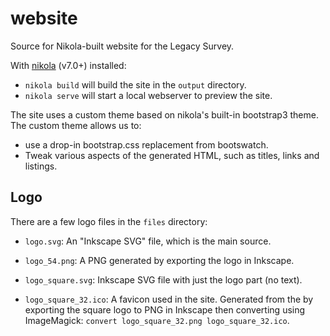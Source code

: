 website
=======

Source for Nikola-built website for the Legacy Survey.

With [nikola](http://getnikola.com) (v7.0+) installed:

- `nikola build` will build the site in the `output` directory.
- `nikola serve` will start a local webserver to preview the site.

The site uses a custom theme based on nikola's built-in bootstrap3
theme. The custom theme allows us to:

-  use a drop-in bootstrap.css replacement from bootswatch.
-  Tweak various aspects of the generated HTML, such as titles, links
   and listings.

Logo
----

There are a few logo files in the `files` directory:

- `logo.svg`: An "Inkscape SVG" file, which is the main source.

- `logo_54.png`: A PNG generated by exporting the logo in Inkscape.

- `logo_square.svg`: Inkscape SVG file with just the logo part (no text).

- `logo_square_32.ico`: A favicon used in the site. Generated from the
  by exporting the square logo to PNG in Inkscape then converting
  using ImageMagick: `convert logo_square_32.png logo_square_32.ico`.
